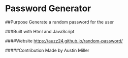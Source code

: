 # Password Generator 

##Purpose 
Generate a random password for the user 

###Built with 
Html and JavaScript

####Website 
https://auzz24.github.io/random-password/

#####Contribution 
Made by Austin Miller 